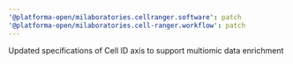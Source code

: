 ```yaml
---
'@platforma-open/milaboratories.cellranger.software': patch
'@platforma-open/milaboratories.cell-ranger.workflow': patch
---
```


Updated specifications of Cell ID axis to support multiomic data enrichment
